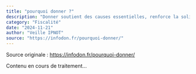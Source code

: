 ```yaml
---
title: "pourquoi donner ?"
description: "Donner soutient des causes essentielles, renforce la solidarité, et favorise un impact durable pour tous."
category: "Fiscalité"
date: "2024-11-21"
author: "Veille IPNOT"
source: "https://infodon.fr/pourquoi-donner/"
---
```


Source originale : https://infodon.fr/pourquoi-donner/

Contenu en cours de traitement...